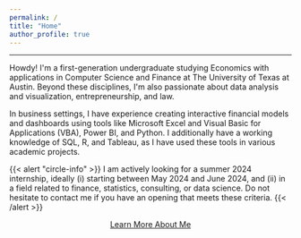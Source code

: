 ```yaml
---
permalink: /
title: "Home"
author_profile: true
---
```

------
Howdy! I'm a first-generation undergraduate studying Economics with applications in Computer Science and Finance at The University of Texas at Austin. Beyond these disciplines, I'm also passionate about data analysis and visualization, entrepreneurship, and law.

In business settings, I have experience creating interactive financial models and dashboards using tools like Microsoft Excel and Visual Basic for Applications (VBA), Power BI, and Python. I additionally have a working knowledge of SQL, R, and Tableau, as I have used these tools in various academic projects.

{{< alert "circle-info" >}} I am actively looking for a summer 2024 internship, ideally (i) starting between May 2024 and June 2024, and (ii) in a field related to finance, statistics, consulting, or data science. Do not hesitate to contact me if you have an opening that meets these criteria. {{< /alert >}}

<div style="text-align:center;">
    <a href="/about/" class="btn">Learn More About Me</a>
</div>
